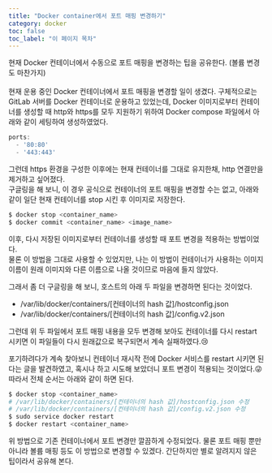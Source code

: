```yaml
---
title: "Docker container에서 포트 매핑 변경하기"
category: docker
toc: false
toc_label: "이 페이지 목차"
---
```


현재 Docker 컨테이너에서 수동으로 포트 매핑을 변경하는 팁을 공유한다. (볼륨 변경도 마찬가지)  
<br>
현재 운용 중인 Docker 컨테이너에서 포트 매핑을 변경할 일이 생겼다. 구체적으로는 GitLab 서버를 Docker 컨테이너로 운용하고 있었는데, 
Docker 이미지로부터 컨테이너를 생성할 때 http와 https를 모두 지원하기 위하여 Docker compose 파일에서 아래와 같이 세팅하여 생성하였었다.
```jsx
ports:
  - '80:80'
  - '443:443'
```

그런데 https 환경을 구성한 이후에는 현재 컨테이너를 그대로 유지한채, http 연결만을 제거하고 싶어졌다.  
구글링을 해 보니, 이 경우 공식으로 컨테이너의 포트 매핑을 변경할 수는 없고, 아래와 같이 일단 현재 컨테이너를 stop 시킨 후 이미지로 저장한다.
```bash
$ docker stop <container_name>
$ docker commit <container_name> <image_name>
```
이후, 다시 저장된 이미지로부터 컨테이너를 생성할 때 포트 변경을 적용하는 방법이었다.  
물론 이 방법을 그대로 사용할 수 있었지만, 나는 이 방법이 컨테이너가 사용하는 이미지 이름이 원래 이미지와 다른 이름으로 나올 것이므로 마음에 들지 않았다.

그래서 좀 더 구글링을 해 보니, 호스트의 아래 두 파일을 변경하면 된다는 것이었다.
* /var/lib/docker/containers/[컨테이너의 hash 값]/hostconfig.json
* /var/lib/docker/containers/[컨테이너의 hash 값]/config.v2.json

그런데 위 두 파일에서 포트 매핑 내용을 모두 변경해 보아도 컨테이너를 다시 restart 시키면 이 파일들이 다시 원래값으로 복구되면서 계속 실패하였다.😢

포기하려다가 계속 찾아보니 컨테이너 재시작 전에 Docker 서비스를 restart 시키면 된다는 글을 발견하였고, 혹시나 하고 시도해 보았더니 포트 변경이 적용되는 것이었다.😜  
따라서 전체 순서는 아래와 같이 하면 된다.
```bash
$ docker stop <container_name>
# /var/lib/docker/containers/[컨테이너의 hash 값]/hostconfig.json 수정
# /var/lib/docker/containers/[컨테이너의 hash 값]/config.v2.json 수정
$ sudo service docker restart
$ docker restart <container_name>
```

위 방법으로 기존 컨테이너에서 포트 변경만 깔끔하게 수정되었다. 물론 포트 매핑 뿐만 아니라 볼륨 매핑 등도 이 방법으로 변경할 수 있겠다. 간단하지만 별로 알려지지 않은 팁이라서 공유해 본다.
